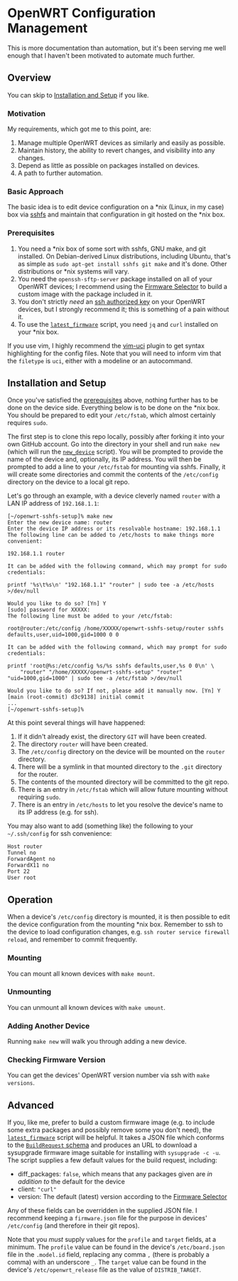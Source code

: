# OpenWRT Configuration Management

This is more documentation than automation, but it's been serving me well enough that I haven't been motivated to automate much further.

## Overview

You can skip to [Installation and Setup](#installation-and-setup) if you like.

### Motivation

My requirements, which got me to this point, are:

1. Manage multiple OpenWRT devices as similarly and easily as possible.
2. Maintain history, the ability to revert changes, and visibility into any changes.
3. Depend as little as possible on packages installed on devices.
4. A path to further automation.

### Basic Approach

The basic idea is to edit device configuration on a \*nix (Linux, in my case) box via [sshfs](https://github.com/libfuse/sshfs) and maintain that configuration in git hosted on the \*nix box.

### Prerequisites

1. You need a \*nix box of some sort with sshfs, GNU make, and git installed. On Debian-derived Linux distributions, including Ubuntu, that's as simple as `sudo apt-get install sshfs git make` and it's done. Other distributions or \*nix systems will vary.
2. You need the `openssh-sftp-server` package installed on all of your OpenWRT devices; I recommend using the [Firmware Selector](https://firmware-selector.openwrt.org/) to build a custom image with the package included in it.
3. You don't strictly _need_ an [ssh authorized key](https://openwrt.org/docs/guide-user/security/dropbear.public-key.auth) on your OpenWRT devices, but I strongly recommend it; this is something of a pain without it.
4. To use the [`latest_firmware`](SCRIPTS/latest_firmware) script, you need `jq` and `curl` installed on your \*nix box.

If you use vim, I highly recommend the [vim-uci](https://github.com/cmcaine/vim-uci) plugin to get syntax highlighting for the config files. Note that you will need to inform vim that the `filetype` is `uci`, either with a modeline or an autocommand.

## Installation and Setup

Once you've satisfied the [prerequisites](#prerequisites) above, nothing further has to be done on the device side. Everything below is to be done on the \*nix box. You should be prepared to edit your `/etc/fstab`, which almost certainly requires `sudo`.

The first step is to clone this repo locally, possibly after forking it into your own GitHub account. Go into the directory in your shell and run `make new` (which will run the [`new_device`](SCRIPTS/new_device) script). You will be prompted to provide the name of the device and, optionally, its IP address. You will then be prompted to add a line to your `/etc/fstab` for mounting via sshfs. Finally, it will create some directories and commit the contents of the `/etc/config` directory on the device to a local git repo.

Let's go through an example, with a device cleverly named `router` with a LAN IP address of `192.168.1.1`:

```
[~/openwrt-sshfs-setup]% make new
Enter the new device name: router
Enter the device IP address or its resolvable hostname: 192.168.1.1
The following line can be added to /etc/hosts to make things more convenient:

192.168.1.1	router

It can be added with the following command, which may prompt for sudo
credentials:

printf '%s\t%s\n' "192.168.1.1" "router" | sudo tee -a /etc/hosts >/dev/null

Would you like to do so? [Yn] Y
[sudo] password for XXXXX:
The following line must be added to your /etc/fstab:

root@router:/etc/config /home/XXXXX/openwrt-sshfs-setup/router sshfs defaults,user,uid=1000,gid=1000 0 0

It can be added with the following command, which may prompt for sudo
credentials:

printf 'root@%s:/etc/config %s/%s sshfs defaults,user,%s 0 0\n' \
	"router" "/home/XXXXX/openwrt-sshfs-setup" "router" "uid=1000,gid=1000" | sudo tee -a /etc/fstab >/dev/null

Would you like to do so? If not, please add it manually now. [Yn] Y
[main (root-commit) d3c9138] initial commit
...
[~/openwrt-sshfs-setup]%
```

At this point several things will have happened:
1. If it didn't already exist, the directory `GIT` will have been created.
2. The directory `router` will have been created.
3. The `/etc/config` directory on the device will be mounted on the `router` directory.
4. There will be a symlink in that mounted directory to the `.git` directory for the router.
5. The contents of the mounted directory will be committed to the git repo.
6. There is an entry in `/etc/fstab` which will allow future mounting without requiring `sudo`.
7. There is an entry in `/etc/hosts` to let you resolve the device's name to its IP address (e.g. for ssh).

You may also want to add (something like) the following to your `~/.ssh/config` for ssh convenience:

```sshconfig
Host router
Tunnel no
ForwardAgent no
ForwardX11 no
Port 22
User root
```

## Operation

When a device's `/etc/config` directory is mounted, it is then possible to edit the device configuration from the mounting \*nix box. Remember to ssh to the device to load configuration changes, e.g. `ssh router service firewall reload`, and remember to commit frequently.

### Mounting

You can mount all known devices with `make mount`.

### Unmounting

You can unmount all known devices with `make umount`.

### Adding Another Device

Running `make new` will walk you through adding a new device.

### Checking Firmware Version

You can get the devices' OpenWRT version number via ssh with `make versions`.

## Advanced

If you, like me, prefer to build a custom firmware image (e.g. to include some extra packages and possibly remove some you don't need), the [`latest_firmware`](SCRIPTS/latest_firmware) script will be helpful. It takes a JSON file which conforms to the [`BuildRequest` schema](https://sysupgrade.openwrt.org/ui/#/model-BuildRequest) and produces an URL to download a sysupgrade firmware image suitable for installing with `sysupgrade -c -u`. The script supplies a few default values for the build request, including:

- diff_packages: `false`, which means that any packages given are _in addition to_ the default for the device
- client: `"curl"`
- version: The default (latest) version according to the [Firmware Selector](https://firmware-selector.openwrt.org/)

Any of these fields can be overridden in the supplied JSON file. I recommend keeping a `firmware.json` file for the purpose in devices' `/etc/config` (and therefore in their git repos).

Note that you _must_ supply values for the `profile` and `target` fields, at a minimum. The `profile` value can be found in the device's `/etc/board.json` file in the `.model.id` field, replacing any comma `,` (there is probably a comma) with an underscore `_`. The `target` value can be found in the device's `/etc/openwrt_release` file as the value of `DISTRIB_TARGET`.

